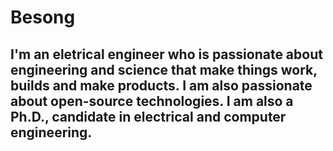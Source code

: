 # Besong
<h2> I'm an eletrical engineer who is passionate about engineering and science that make things work, builds and make products. I am also passionate about open-source technologies. I am also a Ph.D., candidate in electrical and computer engineering.  
